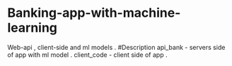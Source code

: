 # Banking-app-with-machine-learning
Web-api , client-side and ml models . 
#Description
api_bank - servers side of app with ml model . 
client_code - client side of app . 
